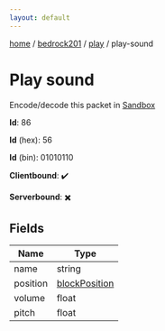 ```yaml
---
layout: default
---
```


[home](/)  /  [bedrock201](/protocol/bedrock201)  /  [play](/protocol/bedrock201/play)  /  play-sound

# Play sound

Encode/decode this packet in [Sandbox](../../../sandbox/bedrock201#play.play_sound)

**Id**: 86

**Id** (hex): 56

**Id** (bin): 01010110

**Clientbound**: ✔️

**Serverbound**: ✖️

## Fields

Name | Type
---|---
name | string
position | [blockPosition](/protocol/bedrock201/types/block-position)
volume | float
pitch | float
